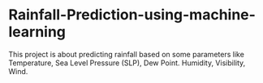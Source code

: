 # Rainfall-Prediction-using-machine-learning
This project is about predicting rainfall based on some parameters like Temperature, Sea Level Pressure (SLP), Dew Point. Humidity, Visibility, Wind.